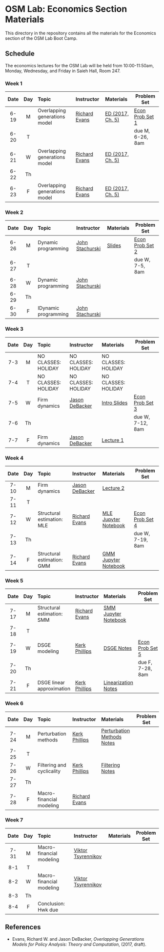 # OSM Lab: Economics Section Materials

This directory in the repository contains all the materials for the Economics section of the OSM Lab Boot Camp.

## Schedule

The economics lectures for the OSM Lab will be held from 10:00-11:50am, Monday, Wednesday, and Friday in Saieh Hall, Room 247.

### Week 1

| Date | Day | Topic | Instructor | Materials | Problem Set |
|:---:|:---:|:--- |:--- |:--- | --- |
6-19  | M   | Overlapping generations model | [Richard Evans](https://sites.google.com/site/rickecon/)| [ED (2017, Ch. 5)](https://github.com/OpenSourceMacro/BootCamp2017/blob/master/Econ/Wk1_OG/OGtext_ch5.pdf) | [Econ Prob Set 1](https://github.com/OpenSourceMacro/BootCamp2017/blob/master/Econ/Wk1_OG/OG_probset.pdf) |
6-20  | T   |       |                |        | due M, 6-26, 8am
6-21  | W   | Overlapping generations model | [Richard Evans](https://sites.google.com/site/rickecon/)| [ED (2017, Ch. 5)](https://github.com/OpenSourceMacro/BootCamp2017/blob/master/Econ/Wk1_OG/OGtext_ch5.pdf) |   |
6-22  | Th  |       |                |     |   |
6-23  | F   | Overlapping generations model | [Richard Evans](https://sites.google.com/site/rickecon/)| [ED (2017, Ch. 5)](https://github.com/OpenSourceMacro/BootCamp2017/blob/master/Econ/Wk1_OG/OGtext_ch5.pdf) |      |

### Week 2

| Date | Day | Topic | Instructor | Materials | Problem Set |
|:---:|:---:|:--- |:--- |:--- | --- |
6-26  | M   | Dynamic programming | [John Stachurski](http://johnstachurski.net/) | [Slides](https://github.com/OpenSourceMacro/BootCamp2017/blob/master/Econ/Wk2_DP/preliminaries.pdf) | [Econ Prob Set 2]() |
6-27  | T   |                      |                 |     | due W, 7-5, 8am |
6-28  | W   | Dynamic programming | [John Stachurski](http://johnstachurski.net/) |  |  |
6-29  | Th  |                      |                     |     |  |
6-30  | F   | IDynamic programming | [John Stachurski](http://johnstachurski.net/) |  |  |

### Week 3

| Date | Day | Topic | Instructor | Materials | Problem Set |
|:---:|:---:|:--- |:--- |:--- | --- |
7-3  | M   | NO CLASSES: HOLIDAY | NO CLASSES: HOLIDAY | NO CLASSES: HOLIDAY  |  |
7-4  | T   | NO CLASSES: HOLIDAY | NO CLASSES: HOLIDAY | NO CLASSES: HOLIDAY  |  |
7-5  | W   | Firm dynamics | [Jason DeBacker](http://www.jasondebacker.com/) | [Intro Slides](https://github.com/OpenSourceMacro/BootCamp2017/blob/master/Econ/Wk3_FirmDyn/LectureNotes/Intro_Slides.pdf) | [Econ Prob Set 3](https://github.com/OpenSourceMacro/BootCamp2017/blob/master/Econ/Wk3_FirmDyn/Exercises/FirmDynamics_Exercises.pdf) |
7-6  | Th  |               |                |     | due W, 7-12, 8am |
7-7  | F   | Firm dynamics | [Jason DeBacker](http://www.jasondebacker.com/) | [Lecture 1](https://github.com/OpenSourceMacro/BootCamp2017/blob/master/Econ/Wk3_FirmDyn/LectureNotes/Lecture1.pdf) |  |

### Week 4

| Date | Day | Topic | Instructor | Materials | Problem Set |
|:---:|:---:|:--- |:--- |:--- | --- |
7-10  | M   | Firm dynamics | [Jason DeBacker](http://www.jasondebacker.com/) | [Lecture 2](https://github.com/OpenSourceMacro/BootCamp2017/blob/master/Econ/Wk3_FirmDyn/LectureNotes/Lecture2.pdf)  |  |
7-11  | T   |              |                     |      |  |
7-12  | W   | Structural estimation: MLE | [Richard Evans](https://sites.google.com/site/rickecon/) | [MLE Jupyter Notebook](https://github.com/OpenSourceMacro/BootCamp2017/blob/master/Econ/Wk4_StrEst/MLest.ipynb) | [Econ Prob Set 4](https://github.com/OpenSourceMacro/BootCamp2017/blob/master/Econ/Wk4_StrEst/StrEst_probset.pdf) |
7-13  | Th  |          |           |      | due W, 7-19, 8am |
7-14  | F   | Structural estimation: GMM | [Richard Evans](https://sites.google.com/site/rickecon/) | [GMM Jupyter Notebook](https://github.com/OpenSourceMacro/BootCamp2017/blob/master/Econ/Wk4_StrEst/GMMest.ipynb) |  |

### Week 5

| Date | Day | Topic | Instructor | Materials | Problem Set |
|:---:|:---:|:--- |:--- |:--- | --- |
7-17  | M   | Structural estimation: SMM | [Richard Evans](https://sites.google.com/site/rickecon/) | [SMM Jupyter Notebook](https://github.com/OpenSourceMacro/BootCamp2017/blob/master/Econ/Wk4_StrEst/SMMest.ipynb)    |  |
7-18  | T   |            |           |      |  |
7-19  | W   | DSGE modeling | [Kerk Phillips](https://sites.google.com/site/kerkphillips/home) |   [DSGE Notes](https://github.com/OpenSourceMacro/BootCamp2017/blob/master/Econ/Wk5_6_DSGE_Filters/Chapter_DSGE.pdf) | [Econ Prob Set 5](https://github.com/OpenSourceMacro/BootCamp2017/blob/master/Econ/Wk5_6_DSGE_Filters/DSGE_probset.pdf) |
7-20  | Th  |            |           |     | due F, 7-28, 8am  |
7-21  | F   | DSGE linear approximation | [Kerk Phillips](https://sites.google.com/site/kerkphillips/home) |   [Linearization Notes](https://github.com/OpenSourceMacro/BootCamp2017/blob/master/Econ/Wk5_6_DSGE_Filters/Chapter_Linear.pdf) |   |

### Week 6

| Date | Day | Topic | Instructor | Materials | Problem Set |
|:---:|:---:|:--- |:--- |:--- | --- |
7-24  | M   | Perturbation methods    | [Kerk Phillips](https://sites.google.com/site/kerkphillips/home) |   [Perturbation Methods Notes](https://github.com/OpenSourceMacro/BootCamp2017/blob/master/Econ/Wk5_6_DSGE_Filters/Chapter_Perturb.pdf) |   |
7-25  | T   |             |            |     |  |
7-26  | W   | Filtering and cyclicality | [Kerk Phillips](https://sites.google.com/site/kerkphillips/home) |    [Filtering Notes](https://github.com/OpenSourceMacro/BootCamp2017/blob/master/Econ/Wk5_6_DSGE_Filters/Chapter_Filter.pdf) |   |
7-27  | Th  |             |            |     |  |
7-28  | F   | Macro-financial modeling | [Richard Evans](https://sites.google.com/site/rickecon/) |    |  |

### Week 7

| Date | Day | Topic | Instructor | Materials | Problem Set |
|:---:|:---:|:--- |:--- |:--- | --- |
7-31 | M   | Macro-financial modeling | [Viktor Tsyrennikov](https://sites.google.com/site/vtsyrennikov/) |   |  |
8-1  | T   |             |           |     |  |
8-2  | W   | Macro-financial modeling | [Viktor Tsyrennikov](https://sites.google.com/site/vtsyrennikov/) |  |  |
8-3  | Th  |             |           |     |  |
8-4  | F   | Conclusion: Hwk due |  |  |  |


## References

* Evans, Richard W. and Jason DeBacker, *Overlapping Generations Models for Policy Analysis: Theory and Computation*, (2017, draft).
